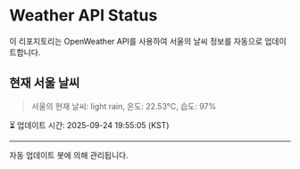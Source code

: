 
# Weather API Status

이 리포지토리는 OpenWeather API를 사용하여 서울의 날씨 정보를 자동으로 업데이트합니다.

## 현재 서울 날씨
> 서울의 현재 날씨: light rain, 온도: 22.53°C, 습도: 97%

⏳ 업데이트 시간: 2025-09-24 19:55:05 (KST)

---
자동 업데이트 봇에 의해 관리됩니다.
